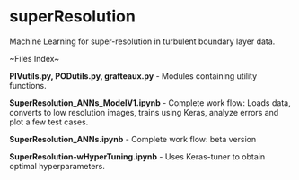 # superResolution

Machine Learning for super-resolution in turbulent boundary layer data. 

~Files Index~

**PIVutils.py, PODutils.py, grafteaux.py** - Modules containing utility functions. 

**SuperResolution_ANNs_ModelV1.ipynb** - Complete work flow: Loads data, converts to low resolution images, trains using Keras, analyze errors and plot a few test cases.

**SuperResolution_ANNs.ipynb** - Complete work flow: beta version

**SuperResolution-wHyperTuning.ipynb** - Uses Keras-tuner to obtain optimal hyperparameters.
